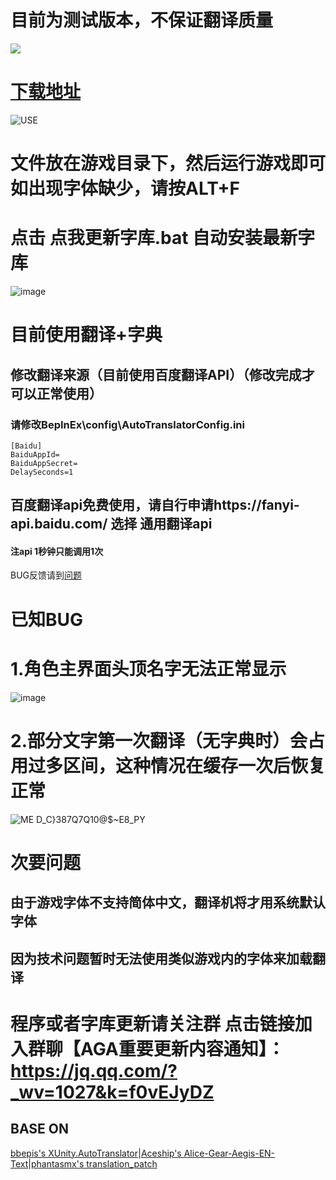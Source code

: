 # 目前为测试版本，不保证翻译质量

<img src="https://img.shields.io/badge/-building-green">

# [下载地址](https://aga-text-zh.pages.dev/translater-Chinese-ver0.10.zip)
![USE](https://user-images.githubusercontent.com/65057243/113544219-76b7b880-961a-11eb-8f15-58b779a4e94b.png)
# 文件放在游戏目录下，然后运行游戏即可 如出现字体缺少，请按ALT+F

# 点击  点我更新字库.bat 自动安装最新字库
![image](https://user-images.githubusercontent.com/65057243/113663655-002fbf00-96dd-11eb-83df-90f2fa82bc7e.png)




# 目前使用翻译+字典
## 修改翻译来源（目前使用百度翻译API）（修改完成才可以正常使用） 
### 请修改BepInEx\config\AutoTranslatorConfig.ini
``` shell
[Baidu]
BaiduAppId=
BaiduAppSecret=
DelaySeconds=1
```



## 百度翻译api免费使用，请自行申请https://fanyi-api.baidu.com/       选择 通用翻译api 
#### 注api 1秒钟只能调用1次

BUG反馈请到[问题](https://github.com/AGA-Translation/translater/issues)

# 已知BUG
# 1.角色主界面头顶名字无法正常显示

![image](https://user-images.githubusercontent.com/65057243/113663270-505a5180-96dc-11eb-8780-3943cf76edc5.png)


# 2.部分文字第一次翻译（无字典时）会占用过多区间，这种情况在缓存一次后恢复正常

![ME D_C}387Q7Q10@$~E8_PY](https://user-images.githubusercontent.com/65057243/113663282-56e8c900-96dc-11eb-909d-83797bd97604.png)

# 次要问题
## 由于游戏字体不支持简体中文，翻译机将才用系统默认字体
## 因为技术问题暂时无法使用类似游戏内的字体来加载翻译

# 程序或者字库更新请关注群  点击链接加入群聊【AGA重要更新内容通知】：https://jq.qq.com/?_wv=1027&k=f0vEJyDZ


## BASE ON

[bbepis's XUnity.AutoTranslator](https://github.com/bbepis/XUnity.AutoTranslator)|[Aceship's Alice-Gear-Aegis-EN-Text](https://github.com/Aceship/Alice-Gear-Aegis-EN-Text)|[phantasmx's translation_patch](https://github.com/phantasmx/AGA-mods/blob/master/translation_patch.zip)
